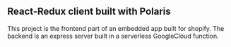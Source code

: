## React-Redux client built with Polaris 
This project is the frontend part of an embedded app built for shopify. 
The backend is an express server built in a serverless GoogleCloud function.